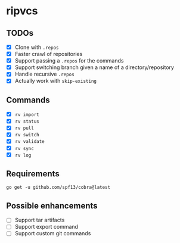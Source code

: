 # ripvcs

## TODOs

- [x] Clone with `.repos`
- [x] Faster crawl of repositories
- [x] Support passing a `.repos` for the commands
- [x] Support switching branch given a name of a directory/repository
- [x] Handle recursive `.repos`
- [x] Actually work with `skip-existing`

## Commands

- [x] `rv import`
- [x] `rv status `
- [x] `rv pull`
- [x] `rv switch`
- [x] `rv validate`
- [x] `rv sync`
- [x] `rv log`

## Requirements

```console
go get -u github.com/spf13/cobra@latest
```

## Possible enhancements

- [ ] Support tar artifacts
- [ ] Support export command
- [ ] Support custom git commands
